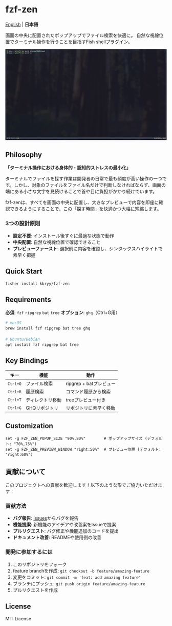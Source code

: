 # fzf-zen

[English](../README.md) | **日本語**

画面の中央に配置されたポップアップでファイル検索を快適に。
自然な視線位置でターミナル操作を行うことを目指すFish shellプラグイン。

![fzf-zen demo](images/demo.gif)

## Philosophy

**「ターミナル操作における身体的・認知的ストレスの最小化」**

ターミナルでファイルを探す作業は開発者の日常で最も頻度が高い操作の一つです。しかし、対象のファイルをファイル名だけで判断しなければならず、画面の端にある小さな文字を見続けることで首や目に負担がかかり続けています。

fzf-zenは、すべてを画面の中央に配置し、大きなプレビューで内容を即座に確認できるようにすることで、この「探す時間」を快適かつ大幅に短縮します。

### 3つの設計原則
- **設定不要**: インストール後すぐに最適な状態で動作
- **中央配置**: 自然な視線位置で確認できること
- **プレビューファースト**: 選択前に内容を確認し、シンタックスハイライトで素早く把握

## Quick Start

```fish
fisher install kbryy/fzf-zen
```

## Requirements

**必須**: `fzf` `ripgrep` `bat` `tree`
**オプション**: `ghq`（Ctrl+G用）

```bash
# macOS
brew install fzf ripgrep bat tree ghq

# Ubuntu/Debian
apt install fzf ripgrep bat tree
```

## Key Bindings

| キー     | 機能             | 動作                    |
| -------- | ---------------- | ----------------------- |
| `Ctrl+O` | ファイル検索     | ripgrep + batプレビュー |
| `Ctrl+R` | 履歴検索         | コマンド履歴から検索    |
| `Ctrl+T` | ディレクトリ移動 | treeプレビュー付き      |
| `Ctrl+G` | GHQリポジトリ    | リポジトリに素早く移動  |


## Customization

```fish
set -g FZF_ZEN_POPUP_SIZE "90%,80%"        # ポップアップサイズ (デフォルト: "70%,75%")
set -g FZF_ZEN_PREVIEW_WINDOW "right:50%"  # プレビュー位置 (デフォルト: "right:60%")
```

## 貢献について

このプロジェクトへの貢献を歓迎します！以下のような形でご協力いただけます：

### 貢献方法
- **バグ報告**: [Issues](https://github.com/kbryy/fzf-zen/issues)からバグを報告
- **機能提案**: 新機能のアイデアや改善案をIssueで提案
- **プルリクエスト**: バグ修正や機能追加のコードを提出
- **ドキュメント改善**: READMEや使用例の改善

### 開発に参加するには
1. このリポジトリをフォーク
2. feature branchを作成: `git checkout -b feature/amazing-feature`
3. 変更をコミット: `git commit -m 'feat: add amazing feature'`
4. ブランチにプッシュ: `git push origin feature/amazing-feature`
5. プルリクエストを作成

## License

MIT License
